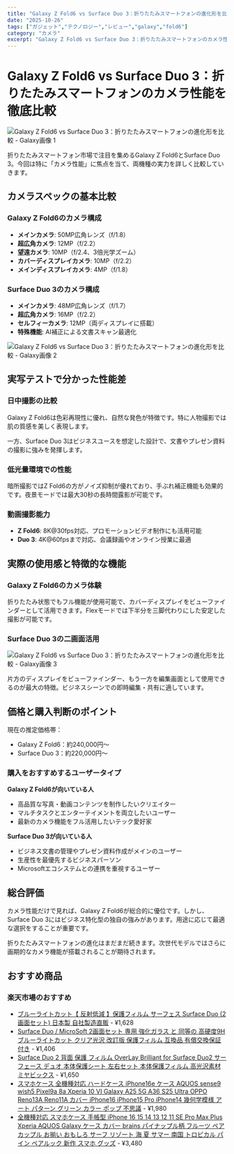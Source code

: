 ```yaml
---
title: "Galaxy Z Fold6 vs Surface Duo 3：折りたたみスマートフォンの進化形を比較"
date: "2025-10-26"
tags: ["ガジェット","テクノロジー","レビュー","galaxy","fold6"]
category: "カメラ"
excerpt: "Galaxy Z Fold6 vs Surface Duo 3：折りたたみスマートフォンのカメラ性能を徹底比較 折りたたみスマートフォン市場で注目を集めるGalaxy Z Fold6とSurface Duo 3。今回は特に「カメラ性能」に焦点を当て、両機種の実力を詳しく比較していきます。 カメラスペ..."
---
```


# Galaxy Z Fold6 vs Surface Duo 3：折りたたみスマートフォンのカメラ性能を徹底比較

![Galaxy Z Fold6 vs Surface Duo 3：折りたたみスマートフォンの進化形を比較 - Galaxy画像 1](https://picsum.photos/id/550/800/600)





折りたたみスマートフォン市場で注目を集めるGalaxy Z Fold6とSurface Duo 3。今回は特に「カメラ性能」に焦点を当て、両機種の実力を詳しく比較していきます。

## カメラスペックの基本比較

### Galaxy Z Fold6のカメラ構成
- **メインカメラ**: 50MP広角レンズ（f/1.8）
- **超広角カメラ**: 12MP（f/2.2）
- **望遠カメラ**: 10MP（f/2.4、3倍光学ズーム）
- **カバーディスプレイカメラ**: 10MP（f/2.2）
- **メインディスプレイカメラ**: 4MP（f/1.8）

### Surface Duo 3のカメラ構成
- **メインカメラ**: 48MP広角レンズ（f/1.7）
- **超広角カメラ**: 16MP（f/2.2）
- **セルフィーカメラ**: 12MP（両ディスプレイに搭載）
- **特殊機能**: AI補正による文書スキャン最適化



![Galaxy Z Fold6 vs Surface Duo 3：折りたたみスマートフォンの進化形を比較 - Galaxy画像 2](https://picsum.photos/id/560/800/600)


## 実写テストで分かった性能差

### 日中撮影の比較
Galaxy Z Fold6は色彩再現性に優れ、自然な発色が特徴です。特に人物撮影では肌の質感を美しく表現します。



一方、Surface Duo 3はビジネスユースを想定した設計で、文書やプレゼン資料の撮影に強みを発揮します。

### 低光量環境での性能
暗所撮影ではZ Fold6の方がノイズ抑制が優れており、手ぶれ補正機能も効果的です。夜景モードでは最大30秒の長時間露影が可能です。



### 動画撮影能力
- **Z Fold6**: 8K@30fps対応、プロモーションビデオ制作にも活用可能
- **Duo 3**: 4K@60fpsまで対応、会議録画やオンライン授業に最適

## 実際の使用感と特徴的な機能

### Galaxy Z Fold6のカメラ体験
折りたたみ状態でもフル機能が使用可能で、カバーディスプレイをビューファインダーとして活用できます。Flexモードでは下半分を三脚代わりにした安定した撮影が可能です。

### Surface Duo 3の二画面活用


![Galaxy Z Fold6 vs Surface Duo 3：折りたたみスマートフォンの進化形を比較 - Galaxy画像 3](https://picsum.photos/id/570/800/600)


片方のディスプレイをビューファインダー、もう一方を編集画面として使用できるのが最大の特徴。ビジネスシーンでの即時編集・共有に適しています。

## 価格と購入判断のポイント

現在の推定価格帯：
- Galaxy Z Fold6：約240,000円〜
- Surface Duo 3：約220,000円〜

### 購入をおすすめするユーザータイプ

**Galaxy Z Fold6が向いている人**
- 高品質な写真・動画コンテンツを制作したいクリエイター
- マルチタスクとエンターテイメントを両立したいユーザー
- 最新のカメラ機能をフル活用したいテック愛好家

**Surface Duo 3が向いている人**
- ビジネス文書の管理やプレゼン資料作成がメインのユーザー
- 生産性を最優先するビジネスパーソン
- Microsoftエコシステムとの連携を重視するユーザー

## 総合評価

カメラ性能だけで見れば、Galaxy Z Fold6が総合的に優位です。しかし、Surface Duo 3にはビジネス特化型の独自の強みがあります。用途に応じて最適な選択をすることが重要です。



折りたたみスマートフォンの進化はまだまだ続きます。次世代モデルではさらに画期的なカメラ機能が搭載されることが期待されます。

<!-- アフィリエイト商品 -->
## おすすめ商品

### 楽天市場のおすすめ

- [ブルーライトカット【 反射低減 】保護フィルム サーフェス Surface Duo (2画面セット) 日本製 自社製造直販](https://item.rakuten.co.jp/pda/120pda60146439/?rafcid=wsc_i_is_1096528941688097201&m=1f454fb8.34705d0b.1f454fb9.255992fd&pc=1f454fb8.34705d0b.1f454fb9.255992fd) - ¥1,628
- [Surface Duo / MicroSoft 2画面セット 専用 強化ガラス と 同等の 高硬度9H ブルーライトカット クリア光沢 改訂版 保護フィルム 互換品 有償交換保証付き](https://item.rakuten.co.jp/mediacover/9cbm-lssm05-mc002578/?rafcid=wsc_i_is_1096528941688097201&m=1f454fb8.34705d0b.1f454fb9.255992fd&pc=1f454fb8.34705d0b.1f454fb9.255992fd) - ¥1,406
- [Surface Duo 2 背面 保護 フィルム OverLay Brilliant for Surface Duo2 サーフェース デュオ 本体保護シート 左右セット 本体保護フィルム 高光沢素材 ミヤビックス](https://item.rakuten.co.jp/vis-a-vis/4525443416790/?rafcid=wsc_i_is_1096528941688097201&m=1f454fb8.34705d0b.1f454fb9.255992fd&pc=1f454fb8.34705d0b.1f454fb9.255992fd) - ¥1,650
- [スマホケース 全機種対応 ハードケース iPhone16e ケース AQUOS sense9 wish5 Pixel9a 8a Xperia 10 VI Galaxy A25 5G A36 S25 Ultra OPPO Reno13A Reno11A カバー iPhone16 iPhone15 Pro iPhone14 幾何学模様 アート パターン グリーン カラー ポップ 不思議](https://item.rakuten.co.jp/axiamall/am-858/?rafcid=wsc_i_is_1096528941688097201&m=1f454fb8.34705d0b.1f454fb9.255992fd&pc=1f454fb8.34705d0b.1f454fb9.255992fd) - ¥1,980
- [全機種対応 スマホケース 手帳型 iPhone 16 15 14 13 12 11 SE Pro Max Plus Xperia AQUOS Galaxy ケース カバー brains パイナップル柄 フルーツ ペア カップル お揃い おもしろ サーフ リゾート 海 夏 サマー 南国 トロピカル パイン ペアルック 新作 スマホ グッズ](https://item.rakuten.co.jp/vidamall/brnfip-dsud1-pine1/?rafcid=wsc_i_is_1096528941688097201&m=1f454fb8.34705d0b.1f454fb9.255992fd&pc=1f454fb8.34705d0b.1f454fb9.255992fd) - ¥3,480


